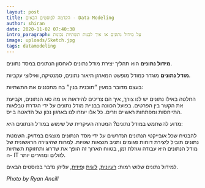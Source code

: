 ```yaml
---
layout: post
title: הקדמה לפוסטים הבאים - Data Modeling
author: shiran
date: 2020-11-02 07:40:38
intro_paragraph: על מידול נתונים או איך לבנות תשתיות נכונות
image: uploads/Sketch.jpg
tags: datamodeling
---
```

**מידול נתונים** הוא תהליך יצירת מודל נתונים לאחסון הנתונים במסד נתונים.

**מודל נתונים** מוגדר כמודל מופשט המארגן תיאור נתונים, סמנטיקה, ואילוצי עקביות. 

בעצם מדובר במעין ״תוכנית בנין״ בה מתכננים את התשתיות: 

החלטה באילו נתונים יש לנו צורך, איך הם צריכים להיראות או מה סוג הנתונים, וקביעת את הקשר בין הפרטים. בפועל הכוונה בבניית מודל נתונים על ידי הגדרת טבלאות התייחסות ומפתחות ראשיים וזרים.
כל אלו יעזרו לנו בארגון נכון של הדאטה בייס.

מדוע להשתמש במודל נתונים?
המטרה העיקרית של שימוש במודל הנתונים היא:

להבטיח שכל אובייקטי הנתונים הנדרשים על ידי מסד הנתונים מוצגים במדויק. השמטת נתונים תוביל ליצירת דוחות פגומים ותניב תוצאות שגויות.
למרות שהיצירה הראשונית של מודל הנתונים היא עבודה וגוזלת זמן, בטווח הארוך זה הופך את שדרוג ותחזוקת תשתיות ה- IT לזולים ומהירים יותר.

למידול נתונים שלוש רמות: [רעיונית](https://shiran.tips/blog/data-modeling-%D7%94%D7%A8%D7%9E%D7%94-%D7%94%D7%A8%D7%A2%D7%99%D7%95%D7%A0%D7%99%D7%AA/), [לוגית](https://shiran.tips/blog/data-modeling-%D7%94%D7%A8%D7%9E%D7%94-%D7%94%D7%9C%D7%95%D7%92%D7%99%D7%AA/) ו[פיזית](https://shiran.tips/blog/data-modeling-%D7%94%D7%A8%D7%9E%D7%94-%D7%94%D7%A4%D7%99%D7%96%D7%99%D7%AA/), עליהן נדבר בפוסטים הבאים.

*Photo by Ryan Ancill*